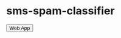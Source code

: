 # sms-spam-classifier
<form action="http://yutik-cs-sms-spam-classifier-app-3hcfei.streamlit.app"><button type="submit">Web App</button></form>
